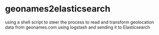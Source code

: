 # geonames2elasticsearch
using a shell script to steer the process to read and transform geolocation data from geonames.com using logstash and sending it to Elasticsearch
